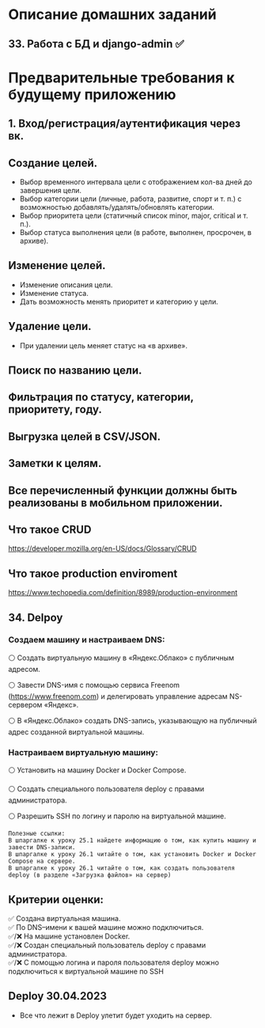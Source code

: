 # Описание домашних заданий

## 33. Работа с БД и django-admin  ✅


# Предварительные требования к будущему приложению

## 1. Вход/регистрация/аутентификация через вк.
## Создание целей.
- Выбор временного интервала цели с отображением кол-ва дней до завершения цели.
- Выбор категории цели (личные, работа, развитие, спорт и т. п.) с возможностью добавлять/удалять/обновлять категории.
- Выбор приоритета цели (статичный список minor, major, critical и т. п.).
- Выбор статуса выполнения цели (в работе, выполнен, просрочен, в архиве).

## Изменение целей.
- Изменение описания цели.
- Изменение статуса.
- Дать возможность менять приоритет и категорию у цели.

## Удаление цели.
- При удалении цель меняет статус на «в архиве».
## Поиск по названию цели.
## Фильтрация по статусу, категории, приоритету, году.
## Выгрузка целей в CSV/JSON.
## Заметки к целям.
## Все перечисленный функции должны быть реализованы в мобильном приложении.

## Что такое CRUD
https://developer.mozilla.org/en-US/docs/Glossary/CRUD
## Что такое production enviroment
https://www.techopedia.com/definition/8989/production-environment



## 34. Delpoy

###  Создаем машину и настраиваем DNS:
⚪️ Создать виртуальную машину в «Яндекс.Облако» с публичным адресом.

⚪️ Завести DNS-имя c помощью сервиса Freenom (https://www.freenom.com) и делегировать управление адресам NS-сервером «Яндекс».

⚪️ В «Яндекс.Облако» создать DNS-запись, указывающую на публичный адрес созданной виртуальной машины.

### Настраиваем виртуальную машину:
⚪️ Установить на машину Docker и Docker Compose.

⚪️ Создать специального пользователя deploy c правами администратора.

⚪️ Разрешить SSH по логину и паролю на виртуальной машине.

```
Полезные ссылки:
В шпаргалке к уроку 25.1 найдете информацию о том, как купить машину и завести DNS-записи.
В шпаргалке к уроку 26.1 читайте о том, как установить Docker и Docker Compose на сервере.
В шпаргалке к уроку 26.1 читайте о том, как создать пользователя deploy (в разделе «Загрузка файлов» на сервер)
```

## Критерии оценки:
✅ Создана виртуальная машина.<br>
✅ По DNS–имени к вашей машине можно подключиться.<br>
✅/❌ На машине установлен Docker.<br>
✅/❌ Создан специальный пользователь deploy с правами администратора.<br>
✅/❌ С помощью логина и пароля пользователя deploy можно подключиться к виртуальной машине по SSH<br>


## Deploy 30.04.2023
- Все что лежит в Deploy улетит будет уходить на сервер.